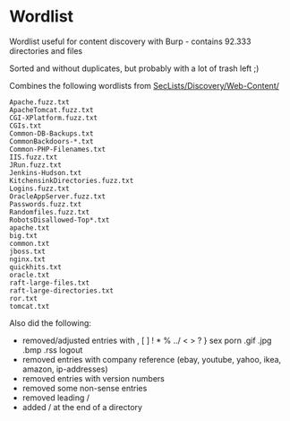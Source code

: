 # Wordlist

Wordlist useful for content discovery with Burp - contains 92.333 directories and files

Sorted and without duplicates, but probably with a lot of trash left ;)

Combines the following wordlists from [SecLists/Discovery/Web-Content/](https://github.com/danielmiessler/SecLists/tree/master/Discovery/Web-Content)

```
Apache.fuzz.txt
ApacheTomcat.fuzz.txt
CGI-XPlatform.fuzz.txt
CGIs.txt
Common-DB-Backups.txt
CommonBackdoors-*.txt
Common-PHP-Filenames.txt
IIS.fuzz.txt
JRun.fuzz.txt
Jenkins-Hudson.txt
KitchensinkDirectories.fuzz.txt
Logins.fuzz.txt
OracleAppServer.fuzz.txt
Passwords.fuzz.txt
Randomfiles.fuzz.txt
RobotsDisallowed-Top*.txt
apache.txt
big.txt
common.txt
jboss.txt
nginx.txt
quickhits.txt
oracle.txt
raft-large-files.txt
raft-large-directories.txt
ror.txt
tomcat.txt
```

Also did the following:

 - removed/adjusted entries with , [ ] ! * % ../ < > ? } sex porn .gif .jpg .bmp .rss logout
 - removed entries with company reference (ebay, youtube, yahoo, ikea, amazon, ip-addresses)
 - removed entries with version numbers
 - removed some non-sense entries
 - removed leading /
 - added / at the end of a directory
